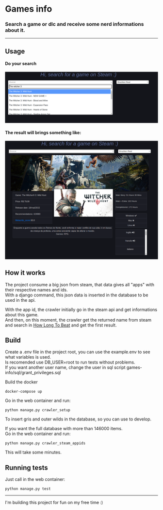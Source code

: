 # Games info

### Search a game or dlc and receive some nerd informations about it.

---

## Usage

#### Do your search

![search](./doc/img/search.png)

#### The result will brings something like:

![result](./doc/img/result.png)


## How it works

The project consume a big json from steam, that data gives all "apps" with their respective names and ids.\
With a django command, this json data is inserted in the database to be used in the api.

With the app id, the crawler initially go in the steam api and get informations about this game.\
And then, on this moment, the crawler get the returned name from steam and search in [How Long To Beat](https://howlongtobeat.com/) and get the first result.


## Build

Create a .env file in the project root, you can use the example.env to see what variables is used.\
Is recomended use DB_USER=root to run tests without problems.\
If you want another user name, change the user in sql script games-info/sql/grant_privileges.sql


Build the docker
```
docker-compose up
```
Go in the web container and run:
```
python manage.py crawler_setup
```
To insert gris and outer wilds in the database, so you can use to develop.

If you want the full database with more than 146000 items.\
Go in the web container and run:
```
python manage.py crawler_steam_appids
```
This will take some minutes.


## Running tests

Just call in the web container:
```
python manage.py test
```

---

I'm building this project for fun on my free time :)
